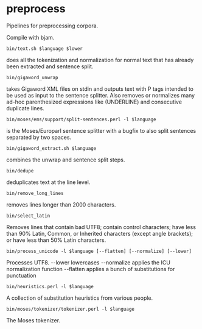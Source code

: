 preprocess
==========

Pipelines for preprocessing corpora.  

Compile with bjam.

```
bin/text.sh $language $lower
```
does all the tokenization and normalization for normal text that has already
been extracted and sentence split.

```
bin/gigaword_unwrap
```
takes Gigaword XML files on stdin and outputs text with P tags intended
to be used as input to the sentence splitter.  Also removes or normalizes many
ad-hoc parenthesized expressions like (UNDERLINE) and consecutive duplicate
lines.

```
bin/moses/ems/support/split-sentences.perl -l $language
```
is the Moses/Europarl sentence splitter with a bugfix to also split sentences
separated by two spaces.

```
bin/gigaword_extract.sh $language
```
combines the unwrap and sentence split steps.

```
bin/dedupe
```
deduplicates text at the line level.

```
bin/remove_long_lines
```
removes lines longer than 2000 characters. 

```
bin/select_latin
```
Removes lines that contain bad UTF8; contain control characters; have less than
90% Latin, Common, or Inherited characters (except angle brackets); or have less
than 50% Latin characters.

```
bin/process_unicode -l $language [--flatten] [--normalize] [--lower]
```
Processes UTF8.
--lower lowercases
--normalize applies the ICU normalization function
--flatten applies a bunch of substitutions for punctuation

```
bin/heuristics.perl -l $language
```
A collection of substitution heuristics from various people.

```
bin/moses/tokenizer/tokenizer.perl -l $language
```
The Moses tokenizer.

